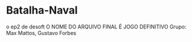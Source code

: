 # Batalha-Naval
o ep2 de desoft
O NOME DO ARQUIVO FINAL É JOGO DEFINITIVO
Grupo: Max Mattos, Gustavo Forbes
